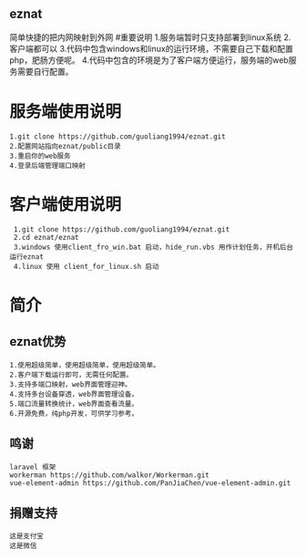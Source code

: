 ## eznat
简单快捷的把内网映射到外网
#重要说明
    1.服务端暂时只支持部署到linux系统
    2.客户端都可以
    3.代码中包含windows和linux的运行环境，不需要自己下载和配置php，肥肠方便呢。
    4.代码中包含的环境是为了客户端方便运行，服务端的web服务需要自行配置。
# 服务端使用说明
    1.git clone https://github.com/guoliang1994/eznat.git
    2.配置网站指向eznat/public目录
    3.重启你的web服务
    4.登录后端管理端口映射
# 客户端使用说明
     1.git clone https://github.com/guoliang1994/eznat.git
     2.cd eznat/eznat
     3.windows 使用client_fro_win.bat 启动，hide_run.vbs 用作计划任务，开机后台运行eznat
     4.linux 使用 client_for_linux.sh 启动
# 简介
## eznat优势
    1.使用超级简单，使用超级简单，使用超级简单。
    2.客户端下载运行即可，无需任何配置。
    3.支持多端口映射，web界面管理迎神。
    4.支持多台设备穿透，web界面管理设备。
    5.端口流量转换统计，web界面查看流量。
    6.开源免费，纯php开发，可供学习参考。
## 鸣谢
    laravel 框架
    workerman https://github.com/walkor/Workerman.git
    vue-element-admin https://github.com/PanJiaChen/vue-element-admin.git
## 捐赠支持
    这是支付宝
    这是微信
    

